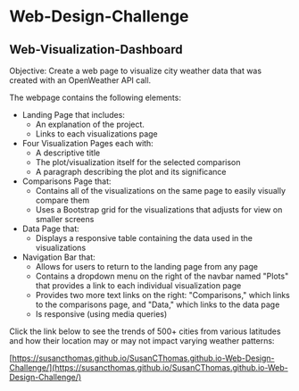 # Web-Design-Challenge

## Web-Visualization-Dashboard

Objective: Create a web page to visualize city weather data that was created with an OpenWeather API call. 

The webpage contains the following elements:
* Landing Page that includes:
  * An explanation of the project.
  * Links to each visualizations page
* Four Visualization Pages each with:
  * A descriptive title 
  * The plot/visualization itself for the selected comparison
  * A paragraph describing the plot and its significance
* Comparisons Page that:
  * Contains all of the visualizations on the same page to easily visually compare them
  * Uses a Bootstrap grid for the visualizations that adjusts for view on smaller screens
* Data Page that:
  * Displays a responsive table containing the data used in the visualizations
* Navigation Bar that:
    * Allows for users to return to the landing page from any page
    * Contains a dropdown menu on the right of the navbar named "Plots" that provides a link to each individual visualization page
    * Provides two more text links on the right: "Comparisons," which links to the comparisons page, and "Data," which links to the data page
    * Is responsive (using media queries)
    
Click the link below to see the trends of 500+ cities from various latitudes and how their location may or may not impact varying weather patterns:

[https://susancthomas.github.io/SusanCThomas.github.io-Web-Design-Challenge/](https://susancthomas.github.io/SusanCThomas.github.io-Web-Design-Challenge/)
